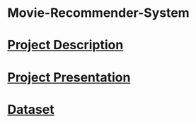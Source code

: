 # Movie-Recommender-System


# [Project Description](https://github.com/Kunal-Kalra/Movie-Recommender-System/blob/main/Project%20Report.pdf) 
# [Project Presentation](https://prezi.com/view/0NoxLY66tV7fYmLEwz66/)
# [Dataset](https://www.kaggle.com/datasets/tmdb/tmdb-movie-metadata?select=tmdb_5000_credits.csv)
